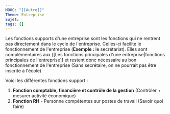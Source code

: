 ```yaml
---
MOOC: "[[Autre]]"
Thème: Entreprise
Sujet:
tags: []
---
```


Les fonctions supports d'une entreprise sont les fonctions qui ne rentrent pas directement dans le cycle de l'entreprise. Celles-ci facilite le fonctionnement de l'entreprise (**Exemple :** le secrétariat). Elles sont complémentaires aux [[Les fonctions principales d'une entreprise|fonctions principales de l'entreprise]] et restent donc nécessaire au bon fonctionnement de l'entreprise (Sans secrétaire, on ne pourrait pas être inscrite à l'école)

Voici les différentes fonctions support :

1. **Fonction comptable, financière et contrôle de la gestion** (Contrôler + mesurer activité économique)
2. **Fonction RH** - Personne compétentes sur postes de travail (Savoir quoi faire)


